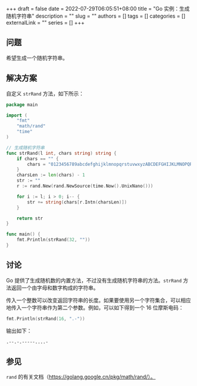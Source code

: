 +++ 
draft = false
date = 2022-07-29T06:05:51+08:00
title = "Go 实例：生成随机字符串"
description = ""
slug = ""
authors = []
tags = []
categories = []
externalLink = ""
series = []
+++

## 问题

希望生成一个随机字符串。

## 解决方案

自定义 `strRand` 方法，如下所示：

```go
package main

import (
	"fmt"
	"math/rand"
	"time"
)

// 生成随机字符串
func strRand(l int, chars string) string {
	if chars == "" {
		chars = "0123456789abcdefghijklmnopqrstuvwxyzABCDEFGHIJKLMNOPQRSTUVWXYZ"
	}
	charsLen := len(chars) - 1
	str := ""
	r := rand.New(rand.NewSource(time.Now().UnixNano()))

	for i := l; i > 0; i-- {
		str += string(chars[r.Intn(charsLen)])
	}

	return str
}

func main() {
	fmt.Println(strRand(32, ""))
}
```

## 讨论

Go 提供了生成随机数的内置方法，不过没有生成随机字符串的方法。`strRand` 方法返回一个由字母和数字构成的字符串。

传入一个整数可以改变返回字符串的长度。如果要使用另一个字符集合，可以相应地传入一个字符串作为第二个参数。例如，可以如下得到一个 16 位摩斯电码：

```go
fmt.Println(strRand(16, ".-"))
```

输出如下：

```bash
.--.-.-----....-
```

## 参见

`rand` 的有关文档（https://golang.google.cn/pkg/math/rand/）。